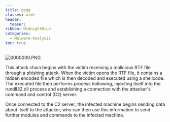 ```yaml
---
title: gggg
classes: wide
header: 
  teaser:
ribbon: MidnightBlue
categories:
  - Malware-Analysis
toc: true
---
```


![0000000.PNG](attachment:27776078-1ec4-4324-ba6b-d4579eed9a97.PNG)

This attack chain begins with the victim receiving a malicious RTF file through a phishing attack. When the victim opens the RTF file, it contains a hidden encoded file which is then decoded and executed using a shellcode. The executed file then performs process hollowing, injecting itself into the rundll32.dll process and establishing a connection with the attacker's command and control (C2) server.

Once connected to the C2 server, the infected machine begins sending data about itself to the attacker, who can then use this information to send further modules and commands to the infected machine.
